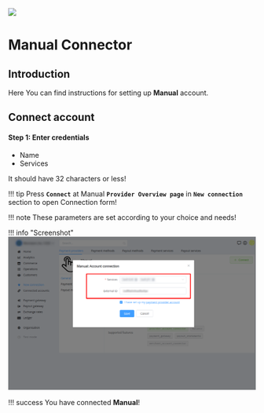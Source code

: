 <img src="https://static.openfintech.io/payment_providers/manual/logo.svg?w=400" width="400px">

# Manual Connector

## Introduction

Here You can find  instructions for setting up **Manual**  account.



## Connect account


#### Step 1: Enter credentials

- Name
- Services

It should have 32 characters or less!

!!! tip
    Press **`Connect`** at Manual **`Provider Overview page`** in **`New connection`** section to open Connection form!


!!! note
    These parameters are set according to your choice and needs!



!!! info "Screenshot"
    [![Connect](images/manual_connect.png)](images/manual_connect.png)


!!! success
    You have connected **Manual**!